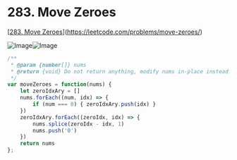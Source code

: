 # 283. Move Zeroes

[[283. Move Zeroes](https://leetcode.com/problems/move-zeroes/)](https://leetcode.com/problems/move-zeroes/)

![Image](https://i.imgur.com/4UF1Li5.png)![Image](https://i.imgur.com/qHoTCBa.png)

```javascript
/**
 * @param {number[]} nums
 * @return {void} Do not return anything, modify nums in-place instead.
 */
var moveZeroes = function(nums) {
    let zeroIdxAry = []
    nums.forEach((num, idx) => {
        if (num === 0) { zeroIdxAry.push(idx) }
    })
    zeroIdxAry.forEach((zeroIdx, idx) => {
        nums.splice(zeroIdx - idx, 1)
        nums.push('0')
    })
    return nums
};
```
